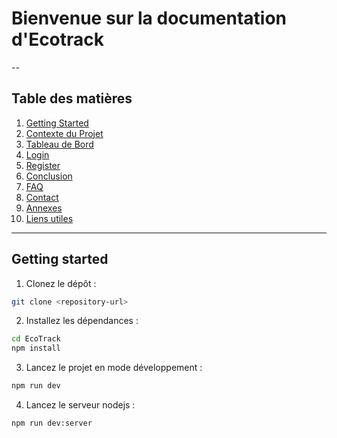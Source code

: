 # Bienvenue sur la documentation d'Ecotrack
-- 

## Table des matières
1. [Getting Started](#getting-started)
2. [Contexte du Projet](/documentation/Ecotrack.md)
3. [Tableau de Bord](/documentation/Dashboard.md)
4. [Login](/documentation/Login.md)
5. [Register](/documentation/Dashboard.md)
6. [Conclusion](#conclusion)
7. [FAQ](#faq)
8. [Contact](#contact)
9. [Annexes](#annexes)
10. [Liens utiles](#liens-utiles)

---


## Getting started

1. Clonez le dépôt :

```bash
git clone <repository-url>
```

2. Installez les dépendances :

```bash
cd EcoTrack
npm install
```

3. Lancez le projet en mode développement :

```bash
npm run dev
```

4. Lancez le serveur nodejs :

```bash
npm run dev:server
```

